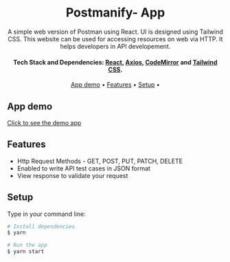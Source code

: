<h1 align="center">
  Postmanify- App
</h1>
<p align="center">
A simple web version of Postman using React. UI is designed using Tailwind CSS. This website can be used for accessing resources on web via HTTP. It helps developers in API developement. 
</p>

<h4 align="center">
  Tech Stack and Dependencies: 
  <a href="http://reactjs.org" target="_blank">React</a>,
  <a href="https://axios-http.com" target="_blank">Axios</a>, 
  <a href="https://codemirror.net/" target="_blank">CodeMirror</a> and 
  <a href="https://tailwindcss.com" target="_blank">Tailwind CSS</a>.
</h4>

<p align="center">
  <a href="#demo">App demo</a> •
  <a href="#features">Features</a> •
  <a href="#setup">Setup</a> •
</p>

## App demo

[Click to see the demo app](https://postmanify-app.vercel.app/)

## Features

- Http Request Methods - GET, POST, PUT, PATCH, DELETE
- Enabled to write API test cases in JSON format
- View response to validate your request

## Setup

Type in your command line:

```bash
# Install dependencies
$ yarn

# Run the app
$ yarn start
```
